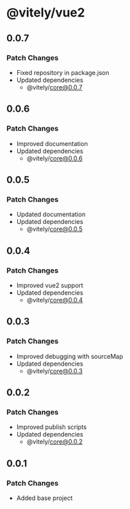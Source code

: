 # @vitely/vue2

## 0.0.7

### Patch Changes

-   Fixed repository in package.json
-   Updated dependencies
    -   @vitely/core@0.0.7

## 0.0.6

### Patch Changes

-   Improved documentation
-   Updated dependencies
    -   @vitely/core@0.0.6

## 0.0.5

### Patch Changes

-   Updated documentation
-   Updated dependencies
    -   @vitely/core@0.0.5

## 0.0.4

### Patch Changes

-   Improved vue2 support
-   Updated dependencies
    -   @vitely/core@0.0.4

## 0.0.3

### Patch Changes

-   Improved debugging with sourceMap
-   Updated dependencies
    -   @vitely/core@0.0.3

## 0.0.2

### Patch Changes

-   Improved publish scripts
-   Updated dependencies
    -   @vitely/core@0.0.2

## 0.0.1

### Patch Changes

-   Added base project
